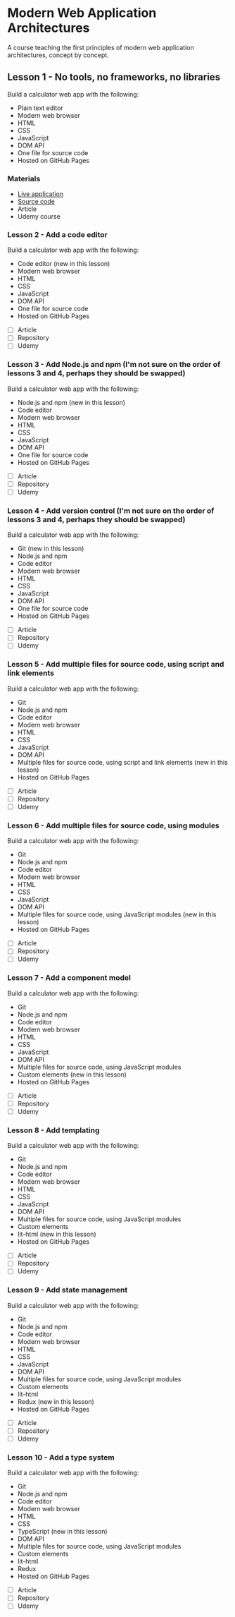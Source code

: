 # Modern Web Application Architectures
A course teaching the first principles of modern web application architectures, concept by concept.

## Lesson 1 - No tools, no frameworks, no libraries

Build a calculator web app with the following:

* Plain text editor
* Modern web browser
* HTML
* CSS
* JavaScript
* DOM API
* One file for source code
* Hosted on GitHub Pages

### Materials

* [Live application](https://lastmjs.github.io/mwaa-lesson-1/)
* [Source code](https://github.com/lastmjs/mwaa-lesson-1)
* Article
* Udemy course

### Lesson 2 - Add a code editor

Build a calculator web app with the following:

* Code editor (new in this lesson)
* Modern web browser
* HTML
* CSS
* JavaScript
* DOM API
* One file for source code
* Hosted on GitHub Pages

- [ ] Article
- [ ] Repository
- [ ] Udemy

### Lesson 3 - Add Node.js and npm (I'm not sure on the order of lessons 3 and 4, perhaps they should be swapped)

Build a calculator web app with the following:

* Node.js and npm (new in this lesson)
* Code editor
* Modern web browser
* HTML
* CSS
* JavaScript
* DOM API
* One file for source code
* Hosted on GitHub Pages

- [ ] Article
- [ ] Repository
- [ ] Udemy

### Lesson 4 - Add version control (I'm not sure on the order of lessons 3 and 4, perhaps they should be swapped)

Build a calculator web app with the following:

* Git (new in this lesson)
* Node.js and npm
* Code editor
* Modern web browser
* HTML
* CSS
* JavaScript
* DOM API
* One file for source code
* Hosted on GitHub Pages

- [ ] Article
- [ ] Repository
- [ ] Udemy

### Lesson 5 - Add multiple files for source code, using script and link elements

Build a calculator web app with the following:

* Git
* Node.js and npm
* Code editor
* Modern web browser
* HTML
* CSS
* JavaScript
* DOM API
* Multiple files for source code, using script and link elements (new in this lesson)
* Hosted on GitHub Pages

- [ ] Article
- [ ] Repository
- [ ] Udemy

### Lesson 6 - Add multiple files for source code, using modules

Build a calculator web app with the following:

* Git
* Node.js and npm
* Code editor
* Modern web browser
* HTML
* CSS
* JavaScript
* DOM API
* Multiple files for source code, using JavaScript modules (new in this lesson)
* Hosted on GitHub Pages

- [ ] Article
- [ ] Repository
- [ ] Udemy

### Lesson 7 - Add a component model

Build a calculator web app with the following:

* Git
* Node.js and npm
* Code editor
* Modern web browser
* HTML
* CSS
* JavaScript
* DOM API
* Multiple files for source code, using JavaScript modules
* Custom elements (new in this lesson)
* Hosted on GitHub Pages

- [ ] Article
- [ ] Repository
- [ ] Udemy

### Lesson 8 - Add templating

Build a calculator web app with the following:

* Git
* Node.js and npm
* Code editor
* Modern web browser
* HTML
* CSS
* JavaScript
* DOM API
* Multiple files for source code, using JavaScript modules
* Custom elements
* lit-html (new in this lesson)
* Hosted on GitHub Pages

- [ ] Article
- [ ] Repository
- [ ] Udemy

### Lesson 9 - Add state management

Build a calculator web app with the following:

* Git
* Node.js and npm
* Code editor
* Modern web browser
* HTML
* CSS
* JavaScript
* DOM API
* Multiple files for source code, using JavaScript modules
* Custom elements
* lit-html
* Redux (new in this lesson)
* Hosted on GitHub Pages

- [ ] Article
- [ ] Repository
- [ ] Udemy

### Lesson 10 - Add a type system

Build a calculator web app with the following:

* Git
* Node.js and npm
* Code editor
* Modern web browser
* HTML
* CSS
* TypeScript (new in this lesson)
* DOM API
* Multiple files for source code, using JavaScript modules
* Custom elements
* lit-html
* Redux
* Hosted on GitHub Pages

- [ ] Article
- [ ] Repository
- [ ] Udemy
